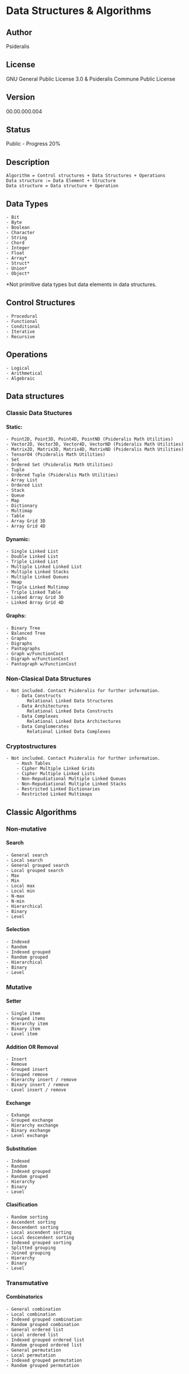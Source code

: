 # Data Structures & Algorithms
## Author
Psideralis
## License
GNU General Public License 3.0 & Psideralis Commune Public License
## Version
00.00.000.004
## Status
Public - Progress 20%
## Description
	Algorithm = Control structures + Data Structures + Operations
	Data structure := Data Element + Structure
	Data structure = Data structure + Operation 

## Data Types
	- Bit
	- Byte
	- Boolean
	- Character
	- String
	- Chord
	- Integer
	- Float
	- Array*
	- Struct*
	- Union*
	- Object*
*Not primitive data types but data elements in data structures.

## Control Structures
	- Procedural 
	- Functional
	- Conditional
	- Iterative 
	- Recursive

## Operations
	- Logical
	- Arithmetical
	- Algebraic

## Data structures
### Classic Data Stuctures
#### Static:
	- Point2D, Point3D, Point4D, PointND (Psideralis Math Utilities)
	- Vector2D, Vector3D, Vector4D, VectorND (Psideralis Math Utilities)
	- Matrix2D, Matrix3D, Matrix4D, MatrixND (Psideralis Math Utilities)
	- TensorO4 (Psideralis Math Utilities)
	- Set
	- Ordered Set (Psideralis Math Utilities)
	- Tuple
	- Ordered Tuple (Psideralis Math Utilities)
	- Array List
	- Ordered List
	- Stack
	- Queue
	- Map
	- Dictionary
	- Multimap
	- Table
	- Array Grid 3D
	- Array Grid 4D
#### Dynamic:
	- Single Linked List
	- Double Linked List
	- Triple Linked List
	- Multiple Linked Linked List
	- Multiple Linked Stacks
	- Multiple Linked Queues
	- Heap
	- Triple Linked Multimap
	- Triple Linked Table
	- Linked Array Grid 3D
	- Linked Array Grid 4D
#### Graphs:
	- Binary Tree
	- Balanced Tree
	- Graphs
	- Digraphs
	- Pantographs
	- Graph w/FunctionCost
	- Digraph w/FunctionCost
	- Pantograph w/FunctionCost
### Non-Clasical Data Structures
	- Not included. Contact Psideralis for further information.
		- Data Constructs
			Relational Linked Data Structures
		- Data Architectures
			Relational Linked Data Constructs
		- Data Complexes
			Relational Linked Data Architectures
		- Data Conglomerates
			Relational Linked Data Complexes
### Cryptostructures
	- Not included. Contact Psideralis for further information.
		- Hash Tables
		- Cipher Multiple Linked Grids
		- Cipher Multiple Linked Lists
		- Non-Repudiational Multiple Linked Queues
		- Non-Repudiational Multiple Linked Stacks
		- Restricted Linked Dictionaries
		- Restricted Linked Multimaps
## Classic Algorithms
### Non-mutative
#### Search
	- General search
	- Local search
	- General grouped search
	- Local grouped search
	- Max
	- Min
	- Local max
	- Local min
	- N-max
	- N-min
	- Hierarchical
	- Binary
	- Level
#### Selection
	- Indexed
	- Random
	- Indexed grouped
	- Random grouped
	- Hierarchical
	- Binary
	- Level

### Mutative
#### Setter
	- Single item
	- Grouped items
	- Hierarchy item
	- Binary item
	- Level item
#### Addition OR Removal
	- Insert
	- Remove
	- Grouped insert
	- Grouped remove
	- Hierarchy insert / remove
	- Binary insert / remove
	- Level insert / remove
#### Exchange
	- Exhange
	- Grouped exchange
	- Hierarchy exchange
	- Binary exchange
	- Level exchange
#### Substitution
	- Indexed
	- Random
	- Indexed grouped
	- Random grouped
	- Hierarchy
	- Binary
	- Level
#### Clasification
	- Random sorting
	- Ascendent sorting
	- Descendent sorting
	- Local ascendent sorting
	- Local descendent sorting
	- Indexed grouped sorting
	- Splitted grouping
	- Joined grouping
	- Hierarchy
	- Binary
	- Level

### Transmutative
#### Combinatorics
	- General combination
	- Local combination
	- Indexed grouped combination
	- Random grouped combination
	- General ordered list
	- Local ordered list
	- Indexed grouped ordered list
	- Random grouped ordered list
	- General permutation
	- Local permutation
	- Indexed grouped permutation
	- Random grouped permutation